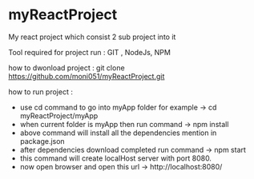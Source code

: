 # myReactProject
My react project which consist 2 sub project into it

Tool required for project run : GIT , NodeJs, NPM

how to dwonload project : git clone https://github.com/moni051/myReactProject.git

how to run project :

* use cd command to go into myApp folder for example -> cd myReactProject/myApp
* when current folder is myApp then run command -> npm install
* above command will install all the dependencies mention in package.json
* after dependencies download completed run command -> npm start
* this command will create localHost server with port 8080.
* now open browser and open this url -> http://localhost:8080/
